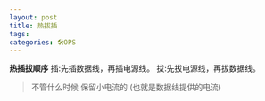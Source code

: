 ```yaml
---
layout: post
title: 热拔插
tags: 
categories: 🛠OPS
---
```


**热插拔顺序**
插:先插数据线，再插电源线。
拔:先拔电源线，再拔数据线。

> 不管什么时候  保留小电流的 (也就是数据线提供的电流)



